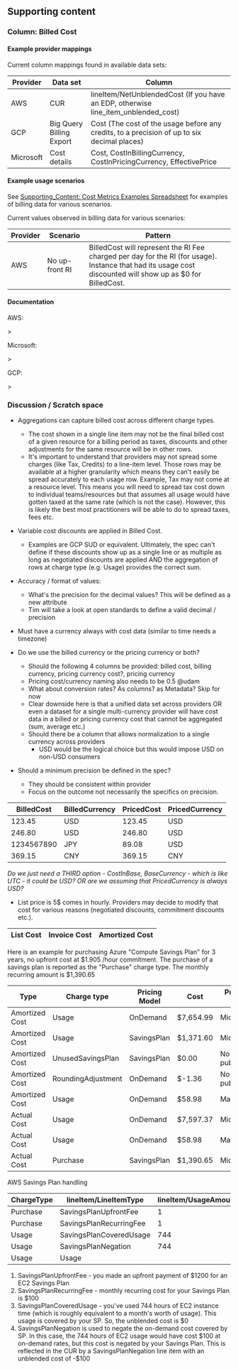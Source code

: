 ## Supporting content

### Column: Billed Cost

#### Example provider mappings 

Current column mappings found in available data sets:

| **Provider** | **Data set** | **Column** |
|---|---|---|
| AWS | CUR | lineItem/NetUnblendedCost (If you have an EDP, otherwise ​​line_item_unblended_cost) |
| GCP | Big Query Billing Export | Cost (The cost of the usage before any credits, to a precision of up to six decimal places) |
| Microsoft | Cost details | Cost, CostInBillingCurrency, CostInPricingCurrency, EffectivePrice |

#### Example usage scenarios

See [Supporting_Content: Cost Metrics Examples Spreadsheet](#costmetricsexamples) for examples of billing data for various scenarios.

Current values observed in billing data for various scenarios:

| **Provider** | **Scenario** | **Pattern** |
|---|---|---|
| AWS | No up-front RI | BilledCost will represent the RI Fee charged per day for the RI (for usage). Instance that had its usage cost discounted will show up as \$0 for BilledCost. |

#### Documentation

AWS:

\>

Microsoft:

\>

GCP:

\>

### Discussion / Scratch space

- Aggregations can capture billed cost across different charge types.
  - The cost shown in a single line item may not be the final billed cost of a given resource for a billing period as taxes, discounts and other adjustments for the same resource will be in other rows.
  - It's important to understand that providers may not spread some charges (like Tax, Credits) to a line-item level. Those rows may be available at a higher granularity which means they can't easily be spread accurately to each usage row. Example, Tax may not come at a resource level. This means you will need to spread tax cost down to individual teams/resources but that assumes all usage would have gotten taxed at the same rate (which is not the case). However, this is likely the best most practitioners will be able to do to spread taxes, fees etc.

- Variable cost discounts are applied in Billed Cost.
  - Examples are GCP SUD or equivalent. Ultimately, the spec can't define if these discounts show up as a single line or as multiple as long as negotiated discounts are applied AND the aggregation of rows at charge type (e.g. Usage) provides the correct sum.

- Accuracy / format of values:
  - What's the precision for the decimal values? This will be defined as a new attribute
  - Tim will take a look at open standards to define a valid decimal / precision

- Must have a currency always with cost data (similar to time needs a timezone)

- Do we use the billed currency or the pricing currency or both?
  - Should the following 4 columns be provided: billed cost, billing currency, pricing currency cost?, pricing currency
  - Pricing cost/currency naming also needs to be 0.5 \@udam
  - What about conversion rates? As columns? as Metadata? Skip for now
  - Clear downside here is that a unified data set across providers OR even a dataset for a single multi-currency provider will have cost data in a billed or pricing currency cost that cannot be aggregated (sum, average etc.)
  - Should there be a column that allows normalization to a single currency across providers
    - USD would be the logical choice but this would impose USD on non-USD consumers

- Should a minimum precision be defined in the spec?
  - They should be consistent within provider
  - Focus on the outcome not necessarily the specifics on precision.

| **BilledCost** | **BilledCurrency** | **PricedCost** | **PricedCurrency** |
|---|---|---|---|
| 123.45 | USD | 123.45 | USD |
| 246.80 | USD | 246.80 | USD |
| 1234567890 | JPY | 89.08 | USD |
| 369.15 | CNY | 369.15 | CNY |

*Do we just need a THIRD option - CostInBase, BaseCurrency - which is like UTC - it could be USD? OR are we assuming that PricedCurrency is always USD?*

- List price is 5\$ comes in hourly. Providers may decide to modify that cost for various reasons (negotiated discounts, commitment discounts etc.).

| List Cost | Invoice Cost | Amortized Cost |
|---|---|---|

Here is an example for purchasing Azure "Compute Savings Plan" for 3 years, no upfront cost at \$1.905 /hour commitment. The purchase of a savings plan is reported as the "Purchase" charge type. The monthly recurring amount is \$1,390.65

| Type | Charge type | Pricing Model | Cost | Publisher type |
|---|---|---|---|---|
| Amortized Cost | Usage | OnDemand | \$7,654.99 | Microsoft |
| Amortized Cost | Usage | SavingsPlan | \$1,371.60 | Microsoft |
| Amortized Cost | UnusedSavingsPlan | SavingsPlan | \$0.00 | No publisher |
| Amortized Cost | RoundingAdjustment | OnDemand | \$-1.36 | No publisher |
| Amortized Cost | Usage | OnDemand | \$58.98 | Marketplace |
| Actual Cost | Usage | OnDemand | \$7,597.37 | Microsoft |
| Actual Cost | Usage | OnDemand | \$58.98 | Marketplace |
| Actual Cost | Purchase | SavingsPlan | \$1,390.65 | Microsoft |

AWS Savings Plan handling

| **ChargeType** | **lineItem/LineItemType** | **lineItem/UsageAmount** | **lineItem/UnblendedCost** |
|---|---|---|---|
| Purchase | SavingsPlanUpfrontFee | 1 | 1200 |
| Purchase | SavingsPlanRecurringFee | 1 | 100 |
| Usage | SavingsPlanCoveredUsage | 744 | 0 |
| Usage | SavingsPlanNegation | 744 | -100 |
| Usage | Usage | | |

1. SavingsPlanUpfrontFee - you made an upfront payment of \$1200 for an EC2 Savings Plan
2. SavingsPlanRecurringFee - monthly recurring cost for your Savings Plan is \$100
3. SavingsPlanCoveredUsage - you\'ve used 744 hours of EC2 instance time (which is roughly equivalent to a month\'s worth of usage). This usage is covered by your SP. So, the unblended cost is \$0
4. SavingsPlanNegation is used to negate the on-demand cost covered by SP. In this case, the 744 hours of EC2 usage would have cost \$100 at on-demand rates, but this cost is negated by your Savings Plan. This is reflected in the CUR by a SavingsPlanNegation line item with an unblended cost of -\$100
